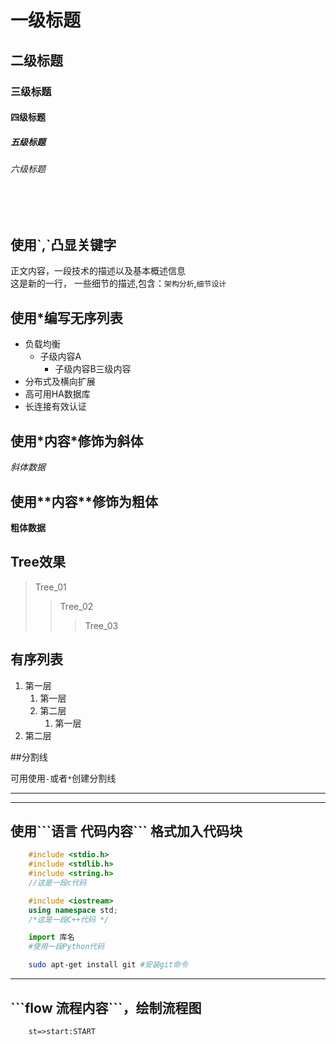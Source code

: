 # 一级标题
## 二级标题
### 三级标题
#### 四级标题
##### 五级标题
###### 六级标题
</br></br>
## 使用\`,\`凸显关键字
正文内容，一段技术的描述以及基本概述信息</br>这是新的一行，
一些细节的描述,包含：`架构分析`,`细节设计`
## 使用\*编写无序列表
* 负载均衡
	* 子级内容A
		* 子级内容B三级内容
* 分布式及横向扩展
* 高可用HA数据库
* 长连接有效认证

## 使用\*内容\*修饰为斜体
*斜体数据*

## 使用\*\*内容\*\*修饰为粗体
**粗体数据**

## Tree效果
> Tree_01
>> Tree_02
>>> Tree_03


## 有序列表
1. 第一层
	1. 第一层
	2. 第二层
		1. 第一层
2. 第二层

##分割线

可用使用`-`或者`*`创建分割线</br>

 - - - -  - - 
* * * * * * *
## 使用\`\`\`语言 代码内容\`\`\` 格式加入代码块
```c
	#include <stdio.h>
	#include <stdlib.h>
	#include <string.h>
	//这是一段c代码
```
```cpp
	#include <iostream>
	using namespace std;
	/*这是一段C++代码 */
```

```python
	import 库名
	#使用一段Python代码
```

```bash
	sudo apt-get install git #安装git命令
```
- - - - - - - - - -
## \`\`\`flow 流程内容\`\`\`，绘制流程图
```flow
	st=>start:START
```
